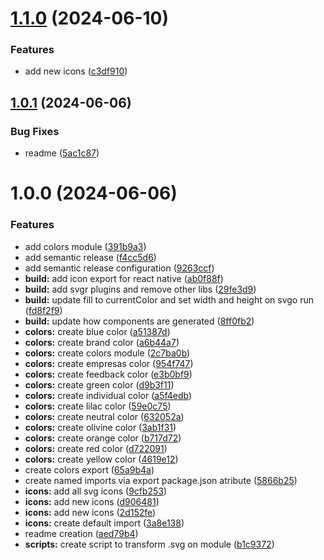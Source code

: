 # [1.1.0](https://github.com/exmed/dexter-ds/compare/v1.0.1...v1.1.0) (2024-06-10)


### Features

* add new icons ([c3df910](https://github.com/exmed/dexter-ds/commit/c3df910987015d146b1c0cd105cfbe356c55efea))

## [1.0.1](https://github.com/exmed/dexter-ds/compare/v1.0.0...v1.0.1) (2024-06-06)


### Bug Fixes

* readme ([5ac1c87](https://github.com/exmed/dexter-ds/commit/5ac1c875430c8c52d8d14873f7556de05c64c1ec))

# 1.0.0 (2024-06-06)


### Features

* add colors module ([391b9a3](https://github.com/exmed/dexter-ds/commit/391b9a3856282f1f20245c53df6b7a2fdd535f53))
* add semantic release ([f4cc5d6](https://github.com/exmed/dexter-ds/commit/f4cc5d6486865d789bd805f7f7705367ac10af78))
* add semantic release configuration ([9263ccf](https://github.com/exmed/dexter-ds/commit/9263ccf1a706e4d7b4465d921f6956a54eb1b648))
* **build:** add icon export for react native ([ab0f88f](https://github.com/exmed/dexter-ds/commit/ab0f88fa582231304c8cb30d6deeb8bbe61e3f21))
* **build:** add svgr plugins and remove other libs ([29fe3d9](https://github.com/exmed/dexter-ds/commit/29fe3d970b1a45c7870dc415589bb2ce1d27012b))
* **build:** update fill to currentColor and set width and height on svgo run ([fd8f2f9](https://github.com/exmed/dexter-ds/commit/fd8f2f9024f8837a1693987c159358541b167f76))
* **build:** update how components are generated ([8ff0fb2](https://github.com/exmed/dexter-ds/commit/8ff0fb2c0b67c49b58758d79513e0f5042e54bee))
* **colors:** create blue color ([a51387d](https://github.com/exmed/dexter-ds/commit/a51387d0d6479e72491f6e58973e02bf434db12a))
* **colors:** create brand color ([a6b44a7](https://github.com/exmed/dexter-ds/commit/a6b44a73e5646b0bf8dc48451b84469a9e130a33))
* **colors:** create colors module ([2c7ba0b](https://github.com/exmed/dexter-ds/commit/2c7ba0bca65f5d3d9b553a6b88122f37800a6dd8))
* **colors:** create empresas color ([954f747](https://github.com/exmed/dexter-ds/commit/954f74777d7c01420cefa829c536e7251bd5a60a))
* **colors:** create feedback color ([e3b0bf9](https://github.com/exmed/dexter-ds/commit/e3b0bf9339d08d800c137236cee6a8c66d9c89a1))
* **colors:** create green color ([d9b3f11](https://github.com/exmed/dexter-ds/commit/d9b3f111fa58b1bd308f594b895219fe9e1685a4))
* **colors:** create individual color ([a5f4edb](https://github.com/exmed/dexter-ds/commit/a5f4edb253f77cf941d462ea81e890773cddf40d))
* **colors:** create lilac color ([59e0c75](https://github.com/exmed/dexter-ds/commit/59e0c759c3aa877bb956ced8e2164f21807aed97))
* **colors:** create neutral color ([632052a](https://github.com/exmed/dexter-ds/commit/632052aa885795b5e3cd6c48460b1525dfec60f9))
* **colors:** create olivine color ([3ab1f31](https://github.com/exmed/dexter-ds/commit/3ab1f31b9309e7ecfc4149a79ba7c01e368b8cdc))
* **colors:** create orange color ([b717d72](https://github.com/exmed/dexter-ds/commit/b717d72089b0761f5f4e9da7786e79345f2ad8ba))
* **colors:** create red color ([d722091](https://github.com/exmed/dexter-ds/commit/d722091b268258fec3dd170aa879b7a0550deb64))
* **colors:** create yellow color ([4619e12](https://github.com/exmed/dexter-ds/commit/4619e12f9f63e6b3588dcf8f8af89f64d9a69eed))
* create colors export ([65a9b4a](https://github.com/exmed/dexter-ds/commit/65a9b4a0837204701f26eac9f46a9668280406a7))
* create named imports via export package.json atribute ([5866b25](https://github.com/exmed/dexter-ds/commit/5866b2538460991b587ccab872a481f62cefe608))
* **icons:** add all svg icons ([9cfb253](https://github.com/exmed/dexter-ds/commit/9cfb2536840220e02081d33f27cc8cefebf4c53f))
* **icons:** add new icons ([d906481](https://github.com/exmed/dexter-ds/commit/d9064816641e007dcd1eaf439f1c814574766356))
* **icons:** add new icons ([2d152fe](https://github.com/exmed/dexter-ds/commit/2d152fe5262c4ef2229ac7e4517df9cad08923f4))
* **icons:** create default import ([3a8e138](https://github.com/exmed/dexter-ds/commit/3a8e13800e8f147a11817f385bb4e5dc610a25c9))
* readme creation ([aed79b4](https://github.com/exmed/dexter-ds/commit/aed79b4a3fcbd202052796d1ea60a080347b3319))
* **scripts:** create script to transform .svg on module ([b1c9372](https://github.com/exmed/dexter-ds/commit/b1c9372a39b0352c64b2066abf2716647e8525fe))
